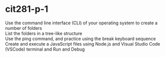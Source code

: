 # cit281-p-1
Use the command line interface (CLI) of your operating system to create a number of folders
</br>
List the folders in a tree-like structure
</br>
Use the ping command, and practice using the break keyboard sequence
</br>
Create and execute a JavaScript files using Node.js and Visual Studio Code (VSCode) terminal and Run and Debug
